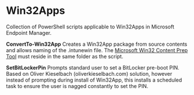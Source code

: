 # Win32Apps
Collection of PowerShell scripts applicable to Win32Apps in Microsoft Endpoint Manager.

**ConvertTo-Win32App**
Creates a Win32App package from source contents and allows naming of the .intunewin file.
The [Microsoft Win32 Content Prep Tool](https://github.com/Microsoft/Microsoft-Win32-Content-Prep-Tool) must reside in the same folder as the script.

**SetBitLockerPin**
Prompts standard user to set a BitLocker pre-boot PIN.
Based on Oliver Kieselbach (oliverkieselbach.com) solution, however instead of prompting during install of Win32App, 
this installs a scheduled task to ensure the user is nagged constantly to set the PIN.
